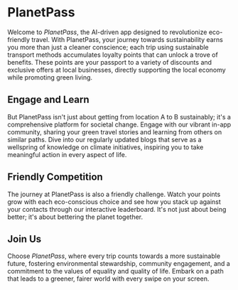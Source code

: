 # PlanetPass

Welcome to *PlanetPass*, the AI-driven app designed to revolutionize eco-friendly travel. With PlanetPass, your journey towards sustainability earns you more than just a cleaner conscience; each trip using sustainable transport methods accumulates loyalty points that can unlock a trove of benefits. These points are your passport to a variety of discounts and exclusive offers at local businesses, directly supporting the local economy while promoting green living.

## Engage and Learn

But PlanetPass isn't just about getting from location A to B sustainably; it's a comprehensive platform for societal change. Engage with our vibrant in-app community, sharing your green travel stories and learning from others on similar paths. Dive into our regularly updated blogs that serve as a wellspring of knowledge on climate initiatives, inspiring you to take meaningful action in every aspect of life.

## Friendly Competition

The journey at PlanetPass is also a friendly challenge. Watch your points grow with each eco-conscious choice and see how you stack up against your contacts through our interactive leaderboard. It's not just about being better; it's about bettering the planet together.

## Join Us

Choose *PlanetPass*, where every trip counts towards a more sustainable future, fostering environmental stewardship, community engagement, and a commitment to the values of equality and quality of life. Embark on a path that leads to a greener, fairer world with every swipe on your screen.